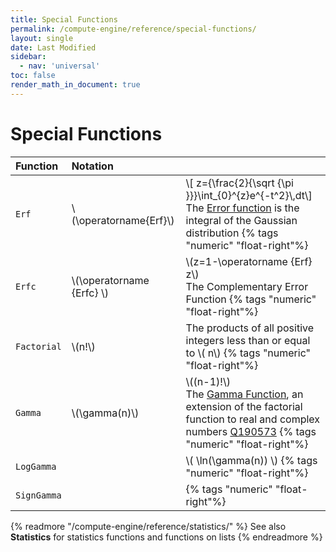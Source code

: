 ```yaml
---
title: Special Functions
permalink: /compute-engine/reference/special-functions/
layout: single
date: Last Modified
sidebar:
  - nav: 'universal'
toc: false
render_math_in_document: true
---
```


# Special Functions

<div class=symbols-table>

| Function    | Notation                    |                                                                                                                                                                                                                                           |
| :---------- | :-------------------------- | :---------------------------------------------------------------------------------------------------------------------------------------------------------------------------------------------------------------------------------------- |
| `Erf`       | \\(\operatorname{Erf}\\)    | \\[ z={\frac{2}{\sqrt {\pi }}}\int_{0}^{z}e^{-t^2}\\,dt\\]<br>The [Error function](https://en.wikipedia.org/wiki/Error_function) is the integral of the Gaussian distribution {% tags "numeric" "float-right"%}                           |
| `Erfc`      | \\(\operatorname {Erfc} \\) | \\(z=1-\operatorname {Erf} z\\)<br> The Complementary Error Function {% tags "numeric" "float-right"%}                                                                                                                                    |
| `Factorial` | \\(n!\\)                    | The products of all positive integers less than or equal to \\( n\\) {% tags "numeric" "float-right"%}                                                                                                                                    |
| `Gamma`     | \\(\gamma(n)\\)             | \\((n-1)!\\)<br>The [Gamma Function](https://en.wikipedia.org/wiki/Gamma_function), an extension of the factorial function to real and complex numbers [Q190573](https://www.wikidata.org/wiki/Q190573) {% tags "numeric" "float-right"%} |
| `LogGamma`  |                             | \\( \ln(\gamma(n)) \\) {% tags "numeric" "float-right"%}                                                                                                                                                                                  |
| `SignGamma` |                             | {% tags "numeric" "float-right"%}                                                                                                                                                                                                         |

</div>

{% readmore "/compute-engine/reference/statistics/" %} See also
<strong>Statistics</strong> for statistics functions and functions on lists
{% endreadmore %}
